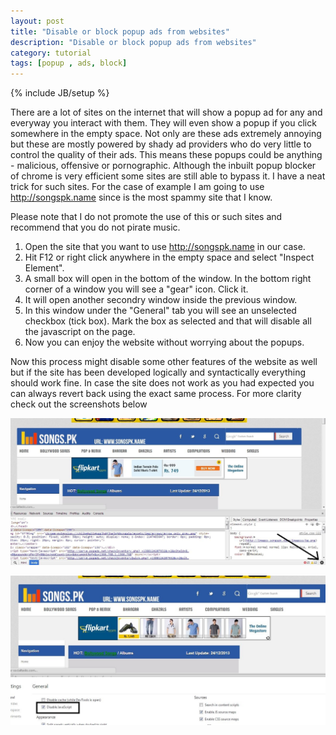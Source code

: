 ```yaml
---
layout: post
title: "Disable or block popup ads from websites"
description: "Disable or block popup ads from websites"
category: tutorial
tags: [popup , ads, block]
---
```

{% include JB/setup %}

There are a lot of sites on the internet that will show a popup ad for any and everyway you interact with them. They will even show a popup if you click somewhere in the empty space. Not only are these ads extremely annoying but these are mostly powered by shady ad providers who do very little to control the quality of their ads. This means these popups could be anything - malicious, offensive or pornographic. Although the inbuilt popup blocker of chrome is very efficient some sites are still able to bypass it. I have a neat trick for such sites. For the case of example I am going to use <a href="#" target="_blank">http://songspk.name</a> since is the most spammy site that I know. 

Please note that I do not promote the use of this or such sites and recommend that you do not pirate music. 

1. Open the site that you want to use <a href="#" target="_blank">http://songspk.name</a> in our case.
2. Hit F12 or right click anywhere in the empty space and select "Inspect Element".
3. A small box will open in the bottom of the window. In the bottom right corner of a window you will see a "gear" icon. Click it.
4. It will open another secondry window inside the previous window. 
5. In this window under the "General" tab you will see an unselected checkbox (tick box). Mark the box as selected and that will disable all the javascript on the page.
6. Now you can enjoy the website without worrying about the popups.

Now this process might disable some other features of the website as well but if the site has been developed logically and syntactically everything should work fine. In case the site does not work as you had expected you can always revert back using the exact same process. For more clarity check out the screenshots below

![Open Web Developer Console](/assets/files/img/inspect.JPG "Open Web developer console")

![Disable Javascript](/assets/files/img/disable.JPG "Disable Javascript")

<style>img{width:100;}</style>
